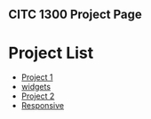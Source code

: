 ## CITC 1300 Project Page

<h1>Project List </h1>

<ul>
    <li><a href="project1/index.html" target="_blank">Project 1</a></li>
    <li><a href="widgets/index.html" target="_blank">widgets</a></li>
    <li><a href="project2/index.html" target="_blank">Project 2</a></li>
    <li><a href="responsive/index.html" target="_blank">Responsive</a></li>
</ul>

